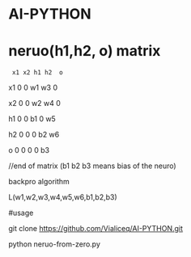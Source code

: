 # AI-PYTHON

# neruo(h1,h2, o) matrix
     x1 x2 h1 h2  o  

x1 0  0  w1 w3  0  

x2 0  0  w2 w4  0  

h1 0  0  b1 0   w5  

h2 0  0  0  b2  w6  

o  0  0  0  0   b3  

//end of matrix  (b1 b2 b3 means bias of the neuro)


backpro algorithm

L(w1,w2,w3,w4,w5,w6,b1,b2,b3)


#usage

git clone https://github.com/Vialiceq/AI-PYTHON.git

python neruo-from-zero.py



